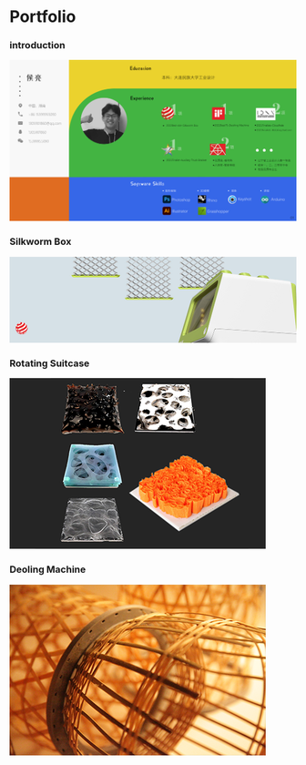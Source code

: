 # Portfolio

### introduction
![](_pics/resume.jpg)

### Silkworm Box
![](_pics/silk_01.jpg)

### Rotating Suitcase
![](_pics/feeling.png)

### Deoling Machine
![](_pics/bamboowave.png)
